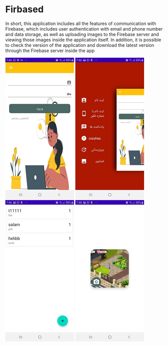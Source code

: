 # Firbased
In short, this application includes all the features of communication with Firebase, which includes user authentication with email and phone number and data storage, as well as uploading images to the Firebase server and viewing those images inside the application itself. In addition, it is possible to check the version of the application and download the latest version through the Firebase server inside the app

![Screenshot Dark](a.jpg)  ![Screenshot Dark](b.jpg) ![Screenshot Dark](c.jpg) ![Screenshot Dark](d.jpg) 
